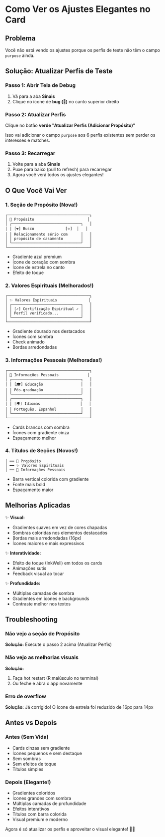 # Como Ver os Ajustes Elegantes no Card

## Problema
Você não está vendo os ajustes porque os perfis de teste não têm o campo `purpose` ainda.

## Solução: Atualizar Perfis de Teste

### Passo 1: Abrir Tela de Debug
1. Vá para a aba **Sinais**
2. Clique no ícone de **bug (🐛)** no canto superior direito

### Passo 2: Atualizar Perfis
Clique no botão **verde "Atualizar Perfis (Adicionar Propósito)"**

Isso vai adicionar o campo `purpose` aos 6 perfis existentes sem perder os interesses e matches.

### Passo 3: Recarregar
1. Volte para a aba **Sinais**
2. Puxe para baixo (pull to refresh) para recarregar
3. Agora você verá todos os ajustes elegantes!

## O Que Você Vai Ver

### 1. Seção de Propósito (Nova!)
```
┌─────────────────────────────────────┐
│ 💫 Propósito                        │
│ ┌───────────────────────────────┐   │
│ │ [❤️] Busco              [⭐]  │   │
│ │ Relacionamento sério com      │   │
│ │ propósito de casamento        │   │
│ └───────────────────────────────┘   │
└─────────────────────────────────────┘
```
- Gradiente azul premium
- Ícone de coração com sombra
- Ícone de estrela no canto
- Efeito de toque

### 2. Valores Espirituais (Melhorados!)
```
┌─────────────────────────────────────┐
│ ✨ Valores Espirituais              │
│ ┌───────────────────────────────┐   │
│ │ [✓] Certificação Espiritual ✓ │   │
│ │ Perfil verificado...          │   │
│ └───────────────────────────────┘   │
└─────────────────────────────────────┘
```
- Gradiente dourado nos destacados
- Ícones com sombra
- Check animado
- Bordas arredondadas

### 3. Informações Pessoais (Melhoradas!)
```
┌─────────────────────────────────────┐
│ 👤 Informações Pessoais             │
│ ┌───────────────────────────────┐   │
│ │ [🎓] Educação                 │   │
│ │ Pós-graduação                 │   │
│ └───────────────────────────────┘   │
│ ┌───────────────────────────────┐   │
│ │ [🌍] Idiomas                  │   │
│ │ Português, Espanhol           │   │
│ └───────────────────────────────┘   │
└─────────────────────────────────────┘
```
- Cards brancos com sombra
- Ícones com gradiente cinza
- Espaçamento melhor

### 4. Títulos de Seções (Novos!)
```
│ ━━ 💫 Propósito
│ ━━ ✨ Valores Espirituais
│ ━━ 👤 Informações Pessoais
```
- Barra vertical colorida com gradiente
- Fonte mais bold
- Espaçamento maior

## Melhorias Aplicadas

✨ **Visual:**
- Gradientes suaves em vez de cores chapadas
- Sombras coloridas nos elementos destacados
- Bordas mais arredondadas (16px)
- Ícones maiores e mais expressivos

✨ **Interatividade:**
- Efeito de toque (InkWell) em todos os cards
- Animações sutis
- Feedback visual ao tocar

✨ **Profundidade:**
- Múltiplas camadas de sombra
- Gradientes em ícones e backgrounds
- Contraste melhor nos textos

## Troubleshooting

### Não vejo a seção de Propósito
**Solução:** Execute o passo 2 acima (Atualizar Perfis)

### Não vejo as melhorias visuais
**Solução:** 
1. Faça hot restart (R maiúsculo no terminal)
2. Ou feche e abra o app novamente

### Erro de overflow
**Solução:** Já corrigido! O ícone da estrela foi reduzido de 16px para 14px

## Antes vs Depois

### Antes (Sem Vida)
- Cards cinzas sem gradiente
- Ícones pequenos e sem destaque
- Sem sombras
- Sem efeitos de toque
- Títulos simples

### Depois (Elegante!)
- Gradientes coloridos
- Ícones grandes com sombra
- Múltiplas camadas de profundidade
- Efeitos interativos
- Títulos com barra colorida
- Visual premium e moderno

Agora é só atualizar os perfis e aproveitar o visual elegante! 🎨✨
